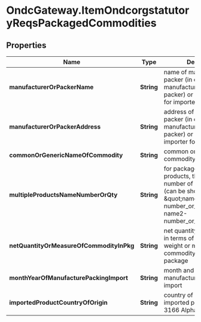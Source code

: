 # OndcGateway.ItemOndcorgstatutoryReqsPackagedCommodities

## Properties
Name | Type | Description | Notes
------------ | ------------- | ------------- | -------------
**manufacturerOrPackerName** | **String** | name of manufacturer or packer (in case manufacturer is not the packer) or name of importer for imported goods | [optional] 
**manufacturerOrPackerAddress** | **String** | address of manufacturer or packer (in case manufacturer is not the packer) or address of importer for imported goods | [optional] 
**commonOrGenericNameOfCommodity** | **String** | common or generic name of commodity | [optional] 
**multipleProductsNameNumberOrQty** | **String** | for packages with multiple products, the name and number of quantity of each (can be shown as \&quot;name1-number_or_quantity; name2-number_or_quantity..\&quot;) | [optional] 
**netQuantityOrMeasureOfCommodityInPkg** | **String** | net quantity of commodity in terms of standard unit of weight or measure of commodity contained in package | [optional] 
**monthYearOfManufacturePackingImport** | **String** | month and year of manufacture or packing or import | [optional] 
**importedProductCountryOfOrigin** | **String** | country of origin for imported products (ISO 3166 Alpha-3 code format) | [optional] 
